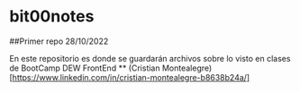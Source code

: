# bit00notes

##Primer repo 28/10/2022

En este repositorio es donde se guardarán archivos sobre lo visto en clases de BootCamp DEW FrontEnd
**
(Cristian Montealegre)[https://www.linkedin.com/in/cristian-montealegre-b8638b24a/]
